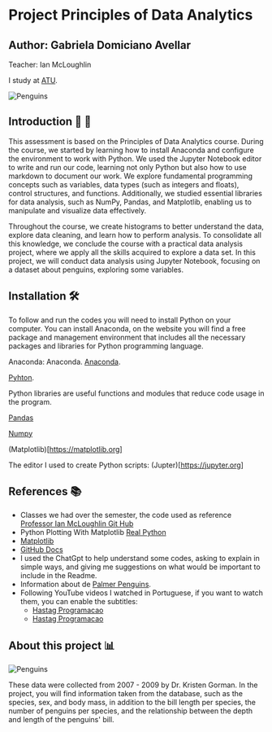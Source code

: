 
# Project Principles of Data Analytics 

## Author: Gabriela Domiciano Avellar
Teacher: Ian McLoughlin

I study at [ATU](https://www.atu.ie).

![Penguins](https://allisonhorst.github.io/palmerpenguins/reference/figures/palmerpenguins.png)


## Introduction 👋 🐧

This assessment is based on the Principles of Data Analytics course. During the course, we started by learning how to install Anaconda and configure the environment to work with Python. We used the Jupyter Notebook editor to write and run our code, learning not only Python but also how to use markdown to document our work.
We explore fundamental programming concepts such as variables, data types (such as integers and floats), control structures, and functions. Additionally, we studied essential libraries for data analysis, such as NumPy, Pandas, and Matplotlib, enabling us to manipulate and visualize data effectively.

Throughout the course, we create histograms to better understand the data, explore data cleaning, and learn how to perform analysis. To consolidate all this knowledge, we conclude the course with a practical data analysis project, where we apply all the skills acquired to explore a data set.
In this project, we will conduct data analysis using Jupyter Notebook, focusing on a dataset about penguins, exploring some variables.

## Installation 🛠️

To follow and run the codes you will need to install Python on your computer. You can install Anaconda, on the website you will find a free package and management environment that includes all the necessary packages and libraries for Python programming language.

Anaconda: Anaconda.
[Anaconda](https://www.anaconda.com).

[Pyhton](https://www.python.org).

Python libraries are useful functions and modules that reduce code usage in the program.

[Pandas](https://pandas.pydata.org)

[Numpy](https://numpy.org)

(Matplotlib)[https://matplotlib.org]

The editor I used to create Python scripts: (Jupter)[https://jupyter.org]

## References 📚

- Classes we had over the semester, the code used as reference [Professor Ian McLoughlin Git Hub](https://github.com/ianmcloughlin/mywork/blob/main/iris.ipynb)
- Python Plotting With Matplotlib [Real Python](https://realpython.com/python-matplotlib-guide/#understanding-pltsubplots-notation)
- [Matplotlib](https://matplotlib.org/3.5.3/api/_as_gen/matplotlib.pyplot.html)
- [GitHub Docs](https://docs.github.com/en/repositories/managing-your-repositorys-settings-and-features/customizing-your-repository/about-readmes)
- I used the ChatGpt to help understand some codes, asking to explain in simple ways, and giving me suggestions on what would be important to include in the Readme.
- Information about de [Palmer Penguins](https://allisonhorst.github.io/palmerpenguins/articles/intro.html).
- Following YouTube videos I watched in Portuguese, if you want to watch them, you can enable the subtitles:
  - [Hastag Programacao](https://www.youtube.com/watch?v=kCMaqla6Grs)
  - [Hastag Programacao](https://www.youtube.com/watch?v=FDU-D8ddTU4)



## About this project 📊

![Penguins](https://allisonhorst.github.io/palmerpenguins/reference/figures/lter_penguins.png)


These data were collected from 2007 - 2009 by Dr. Kristen Gorman.
In the project, you will find information taken from the database, such as the species, sex, and body mass, in addition to the bill length per species, the number of penguins per species, and the relationship between the depth and length of the penguins' bill.


